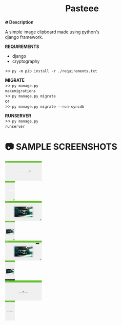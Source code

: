 <div align="center">
  <h1>Pasteee</h1>
</div>

**🔥 Description** <br>

A simple image clipboard made using python's <br>
django framework.

**REQUIREMENTS**<br>
- django
- cryptography
  
\>> <code>py -m pip install -r ./requirements.txt</code> <br>

**MIGRATE**<br>
\>> <code>py manage.py makemigrations</code> <br>
\>> <code>py manage.py migrate</code>        <br>
or                                           <br>
\>> <code>py manage.py migrate --run-syncdb</code> <br>

**RUNSERVER**<br>
\>> <code>py manage.py runserver</code> <br>

# 📷 SAMPLE SCREENSHOTS
<div align="left" style="display:inline;">
  <img style="display:block;max-width:120px;max-height: 90px;" src="screenshots/screenshot_1.png" alt="screenshot-1" width="120px"/>
  <img style="display:block;max-width:120px;max-height: 90px;" src="screenshots/screenshot_2.png" alt="screenshot-2" width="auto" height="65px"/>
  <img style="display:block;max-width:120px;max-height: 90px;" src="screenshots/screenshot_3.png" alt="screenshot-3" width="120px"/>
  <img style="display:block;max-width:120px;max-height: 90px;" src="screenshots/screenshot_4.png" alt="screenshot-4" width="auto" height="65px"/>
  <img style="display:block;max-width:120px;max-height: 90px;" src="screenshots/screenshot_5.png" alt="screenshot-5" width="120px"/>
  <img style="display:block;max-width:120px;max-height: 90px;" src="screenshots/screenshot_6.png" alt="screenshot-6" width="auto" height="65px"/>
  <img style="display:block;max-width:120px;max-height: 90px;" src="screenshots/screenshot_7.png" alt="screenshot-7" width="120px"/>
  <img style="display:block;max-width:120px;max-height: 90px;" src="screenshots/screenshot_8.png" alt="screenshot-8" width="auto" height="65px"/>
</div>
